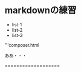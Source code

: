 # markdownの練習
* list-1
* list-2
* list-3

'''composer.html

<html>ああ・・・</html>

===================
